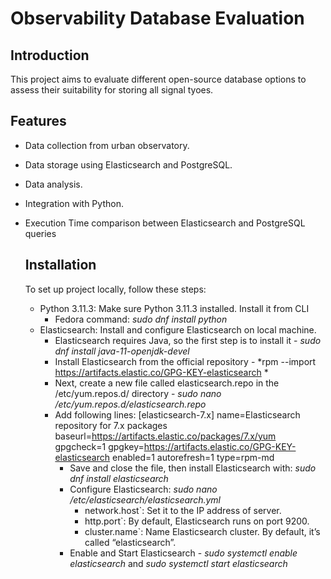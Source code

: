 # Observability Database Evaluation
## Introduction
This project aims to evaluate different open-source database options to assess their suitability for storing all signal tyoes.

## Features

- Data collection from urban observatory.
- Data storage using Elasticsearch and PostgreSQL.
- Data analysis.
- Integration with Python.
- Execution Time comparison between Elasticsearch and PostgreSQL queries

  ## Installation

  To set up project locally, follow these steps:

  - Python 3.11.3: Make sure Python 3.11.3 installed. Install it from CLI
      - Fedora command: *sudo dnf install python*
  - Elasticsearch: Install and configure Elasticsearch on local machine.
      - Elasticsearch requires Java, so the first step is to install it - *sudo dnf install java-11-openjdk-devel*
      - Install Elasticsearch from the official repository - *rpm --import https://artifacts.elastic.co/GPG-KEY-elasticsearch *
      - Next, create a new file called elasticsearch.repo in the /etc/yum.repos.d/ directory - *sudo nano /etc/yum.repos.d/elasticsearch.repo*
      - Add following lines:
          [elasticsearch-7.x]
          name=Elasticsearch repository for 7.x packages
          baseurl=https://artifacts.elastic.co/packages/7.x/yum
          gpgcheck=1
          gpgkey=https://artifacts.elastic.co/GPG-KEY-elasticsearch
          enabled=1
          autorefresh=1
          type=rpm-md
        - Save and close the file, then install Elasticsearch with: *sudo dnf install elasticsearch*
        - Configure Elasticsearch: *sudo nano /etc/elasticsearch/elasticsearch.yml*
            - network.host`: Set it to the IP address of server.
            - http.port`: By default, Elasticsearch runs on port 9200.
            - cluster.name`: Name Elasticsearch cluster. By default, it’s called “elasticsearch”.
        - Enable and Start Elasticsearch - *sudo systemctl enable elasticsearch* and *sudo systemctl start elasticsearch*
